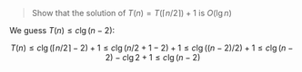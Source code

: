 > Show that the solution of $T(n) = T(\lceil n/2 \rceil) + 1$ is $O(\lg{n})$

We guess $T(n) \le c\lg(n - 2)$:

$$ T(n) \le c\lg(\lceil n/2 \rceil - 2) + 1
        \le c\lg(n/2 + 1 - 2) + 1
	\le c\lg((n - 2)/2) + 1
	\le c\lg(n - 2) - c\lg2 + 1
	\le c\lg(n - 2) $$
